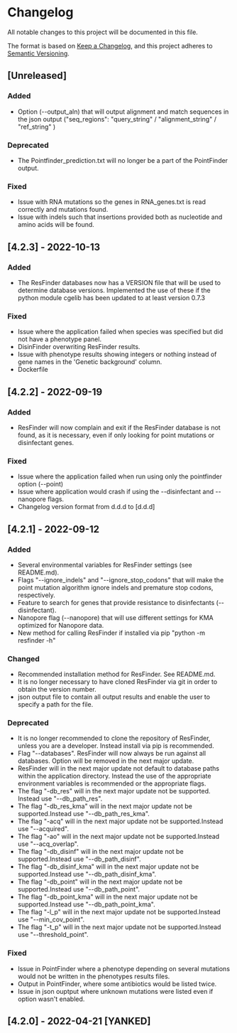 # Changelog
All notable changes to this project will be documented in this file.

The format is based on [Keep a Changelog](https://keepachangelog.com/en/1.0.0/),
and this project adheres to [Semantic Versioning](https://semver.org/spec/v2.0.0.html).


## [Unreleased]

### Added
- Option (--output_aln) that will output alignment and match sequences in the json output ("seq_regions": "query_string" / "alignment_string" / "ref_string" )

### Deprecated
- The Pointfinder_prediction.txt will no longer be a part of the PointFinder output.

### Fixed
- Issue with RNA mutations so the genes in RNA_genes.txt is read correctly and mutations found.
- Issue with indels such that insertions provided both as nucleotide and amino acids will be found. 


## [4.2.3] - 2022-10-13

### Added
- The ResFinder databases now has a VERSION file that will be used to determine database versions. Implemented the use of these if the python module cgelib has been updated to at least version 0.7.3

### Fixed
- Issue where the application failed when species was specified but did not have a phenotype panel.
- DisinFinder overwriting ResFinder results.
- Issue with phenotype results showing integers or nothing instead of gene names in the 'Genetic background' column.
- Dockerfile


## [4.2.2] - 2022-09-19

### Added
- ResFinder will now complain and exit if the ResFinder database is not found, as it is necessary, even if only looking for point mutations or disinfectant genes.

### Fixed
- Issue where the application failed when run using only the pointfinder option (--point)
- Issue where application would crash if using the --disinfectant and --nanopore flags.
- Changelog version format from d.d.d to [d.d.d]


## [4.2.1] - 2022-09-12

### Added
- Several environmental variables for ResFinder settings (see README.md).
- Flags "--ignore_indels" and "--ignore_stop_codons" that will make the point mutation algorithm ignore indels and premature stop codons, respectively.
- Feature to search for genes that provide resistance to disinfectants (--disinfectant).
- Nanopore flag (--nanopore) that will use different settings for KMA optimized for Nanopore data.
- New method for calling ResFinder if installed via pip "python -m resfinder -h"

### Changed
- Recommended installation method for ResFinder. See README.md.
- It is no longer necessary to have cloned ResFinder via git in order to obtain the version number.
- json output file to contain all output results and enable the user to specify a path for the file.

### Deprecated
- It is no longer recommended to clone the repository of ResFinder, unless you are a developer. Instead install via pip is recommended.
- Flag "--databases". ResFinder will now always be run against all databases. Option will be removed in the next major update.
- ResFinder will in the next major update not default to database paths within the application directory. Instead the use of the appropriate environment variables is recommended or the appropriate flags.
- The flag "-db_res" will in the next major update not be supported. Instead use "--db_path_res".
- The flag "-db_res_kma" will in the next major update not be supported.Instead use "--db_path_res_kma".
- The flag "-acq" will in the next major update not be supported.Instead use "--acquired".
- The flag "-ao" will in the next major update not be supported.Instead use "--acq_overlap".
- The flag "-db_disinf" will in the next major update not be supported.Instead use "--db_path_disinf".
- The flag "-db_disinf_kma" will in the next major update not be supported.Instead use "--db_path_disinf_kma".
- The flag "-db_point" will in the next major update not be supported.Instead use "--db_path_point".
- The flag "-db_point_kma" will in the next major update not be supported.Instead use "--db_path_point_kma".
- The flag "-l_p" will in the next major update not be supported.Instead use "--min_cov_point".
- The flag "-t_p" will in the next major update not be supported.Instead use "--threshold_point".

### Fixed
- Issue in PointFinder where a phenotype depending on several mutations would not be written in the phenotypes results files.
- Output in PointFinder, where some antibiotics would be listed twice.
- Issue in json ouptput where unknown mutations were listed even if option wasn't enabled.


## [4.2.0] - 2022-04-21 [YANKED]
